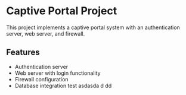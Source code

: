 # Captive Portal Project

This project implements a captive portal system with an authentication server, web server, and firewall.

## Features

- Authentication server
- Web server with login functionality
- Firewall configuration
- Database integration
test
asdasda
d
dd

